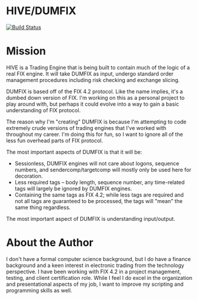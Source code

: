 # HIVE/DUMFIX
[![Build Status](https://travis-ci.org/kenneththomas/hive.svg?branch=master)](https://travis-ci.org/kenneththomas/hive)
# Mission
HIVE is a Trading Engine that is being built to contain much of the logic of a real FIX engine. It will take DUMFIX as input, undergo standard order management procedures including risk checking and exchange slicing.

DUMFIX is based off of the FIX 4.2 protocol. Like the name implies, it&#39;s a dumbed down version of FIX. I&#39;m working on this as a personal project to play around with, but perhaps it could evolve into a way to gain a basic understanding of FIX protocol.

The reason why I&#39;m &quot;creating&quot; DUMFIX is because I&#39;m attempting to code extremely crude versions of trading engines that I&#39;ve worked with throughout my career. I&#39;m doing this for fun, so I want to ignore all of the less fun overhead parts of FIX protocol.

The most important aspects of DUMFIX is that it will be:

- Sessionless, DUMFIX engines will not care about logons, sequence numbers, and sendercomp/targetcomp will mostly only be used here for decoration.
- Less required tags – body length, sequence number, any time-related tags will largely be ignored by DUMFIX engines.
- Containing the same tags as FIX 4.2; while less tags are required and not all tags are guaranteed to be processed, the tags will "mean" the same thing regardless.

The most important aspect of DUMFIX is understanding input/output.

# About the Author

I don&#39;t have a formal computer science background, but I do have a finance background and a keen interest in electronic trading from the technology perspective. I have been working with FIX 4.2 in a project management, testing, and client certification role. While I feel I do excel in the organization and presentational aspects of my job, I want to improve my scripting and programming skills as well.
